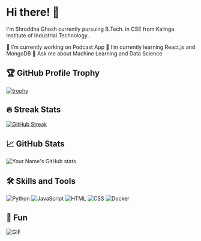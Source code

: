 # Hi there! 👋

I'm Shroddha Ghosh currently pursuing B.Tech. in CSE from Kalinga Institute of Industrial Technology.. 

🔭 I’m currently working on Podcast App 
🌱 I’m currently learning React.js and MongoDB
💬 Ask me about Machine Learning and Data Science

## 🏆 GitHub Profile Trophy

[![trophy](https://github-profile-trophy.vercel.app/?username=shro_2002)](https://github.com/ryo-ma/github-profile-trophy)

## 🔥 Streak Stats

[![GitHub Streak](https://github-readme-streak-stats.herokuapp.com?user=shro_2002&theme=dark)](https://git.io/streak-stats)

## 📈 GitHub Stats

![Your Name's GitHub stats](https://github-readme-stats.vercel.app/api?username=YourGitHubUsername&show_icons=true&theme=dark)

## 🛠️ Skills and Tools

![Python](https://img.shields.io/badge/Python-3776AB?logo=python&logoColor=white&style=flat-square)
![JavaScript](https://img.shields.io/badge/JavaScript-F7DF1E?logo=javascript&logoColor=black&style=flat-square)
![HTML](https://img.shields.io/badge/JavaScript-F7DF1E?logo=javascript&logoColor=black&style=flat-square)
![CSS](https://img.shields.io/badge/JavaScript-F7DF1E?logo=javascript&logoColor=black&style=flat-square)
![Docker](https://img.shields.io/badge/Docker-2496ED?logo=docker&logoColor=white&style=flat-square)

## 🎁 Fun

![GIF](https://www.google.com/url?sa=i&url=https%3A%2F%2Fgithub.com%2Ftopics%2Fgifs%3Fo%3Ddesc%26s%3Dupdated&psig=AOvVaw0yzI-q547kDBfZV9-nz-Sr&ust=1682974955072000&source=images&cd=vfe&ved=0CBEQjRxqFwoTCLiQnLXA0v4CFQAAAAAdAAAAABAJ)

